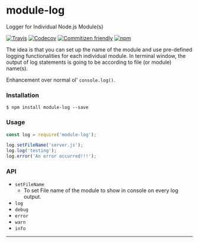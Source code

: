 # module-log
Logger for Individual Node.js Module(s)

[![Travis](https://img.shields.io/travis/amandeepmittal/module-log.svg?style=flat-square)](https://travis-ci.org/amandeepmittal/module-log)
[![Codecov](https://img.shields.io/codecov/c/github/amandeepmittal/module-log.svg?style=flat-square)](https://codecov.io/gh/amandeepmittal/module-log)
[![Commitizen friendly](https://img.shields.io/badge/commitizen-friendly-brightgreen.svg?style=flat-square)](http://commitizen.github.io/cz-cli/)
[![npm](https://img.shields.io/npm/v/module-log.svg?style=flat-square)](https://www.npmjs.com/package/module-log)

The idea is that you can set up the name of the module and use pre-defined logging functionalities for each individual module. In terminal window, the output of log statements is going to be according to file (or module) name(s).

Enhancement over normal ol' `console.log()`.

### Installation
```shell
$ npm install module-log --save
```

### Usage
```javascript
const log = require('module-log');

log.setFileName('server.js');
log.log('testing');
log.error('An error occurred!!!');
```

### API
* `setFileName`
  * To set File name of the module to show in console on every log output.
* `log`
* `debug`
* `error`
* `warn`
* `info`

---